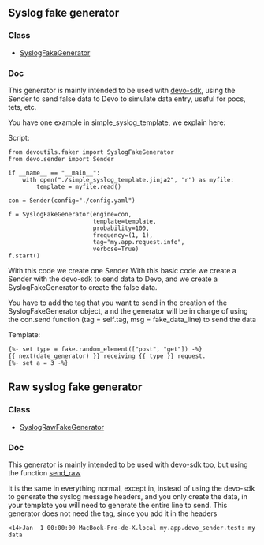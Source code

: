 ## Syslog fake generator

### Class

* [SyslogFakeGenerator](../../devoutils/faker/generators/syslog_fake_generator.py)

### Doc

This generator is mainly intended to be used with [devo-sdk](https://github.com/DevoInc/python-sdk), 
using the Sender to send false data to Devo to simulate 
data entry, useful for pocs, tets, etc.

You have one example in simple_syslog_template, we explain here:

Script:

    from devoutils.faker import SyslogFakeGenerator
    from devo.sender import Sender
    
    if __name__ == "__main__":
        with open("./simple_syslog_template.jinja2", 'r') as myfile:
            template = myfile.read()

    con = Sender(config="./config.yaml")

    f = SyslogFakeGenerator(engine=con,
                            template=template,
                            probability=100,
                            frequency=(1, 1),
                            tag="my.app.request.info",
                            verbose=True)
    f.start()


With this code we create one Sender With this basic code we create a Sender with the devo-sdk to send data to 
Devo, and we create a SyslogFakeGenerator to create the false data.

You have to add the tag that you want to send in the creation of the SyslogFakeGenerator object, a
nd the generator will be in charge of using the con.send function (tag = self.tag, msg = fake_data_line) to send the data

Template:

    {%- set type = fake.random_element(["post", "get"]) -%}
    {{ next(date_generator) }} receiving {{ type }} request.
    {%- set a = 3 -%}


## Raw syslog fake generator
### Class

* [SyslogRawFakeGenerator](../../devoutils/faker/generators/syslog_raw_fake_generator.py)

### Doc

This generator is mainly intended to be used with [devo-sdk](https://github.com/DevoInc/python-sdk) too, 
but using the function [send_raw](https://github.com/DevoInc/python-sdk/blob/99844f1e849c470425565820dc62013e15613bde/devo/sender/data.py#L376)

It is the same in everything normal, except in, instead of using the devo-sdk to 
generate the syslog message headers, and you only 
create the data, in your template you will need to generate the entire line to send. 
This generator does not need the tag, since you add it in the headers

    <14>Jan  1 00:00:00 MacBook-Pro-de-X.local my.app.devo_sender.test: my data
